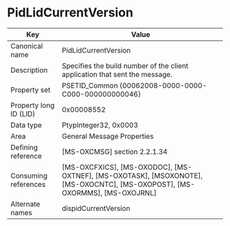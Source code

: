 # PidLidCurrentVersion

| Key | Value |
|---|---|
| Canonical name | PidLidCurrentVersion |
| Description | Specifies the build number of the client application that sent the message. |
| Property set | PSETID_Common {00062008-0000-0000-C000-000000000046} |
| Property long ID (LID) | 0x00008552 |
| Data type | PtypInteger32, 0x0003 |
| Area | General Message Properties |
| Defining reference | [MS-OXCMSG] section 2.2.1.34 |
| Consuming references | [MS-OXCFXICS], [MS-OXODOC], [MS-OXTNEF], [MS-OXOTASK], [MSOXONOTE], [MS-OXOCNTC], [MS-OXOPOST], [MS-OXORMMS], [MS-OXOJRNL] |
| Alternate names | dispidCurrentVersion |
